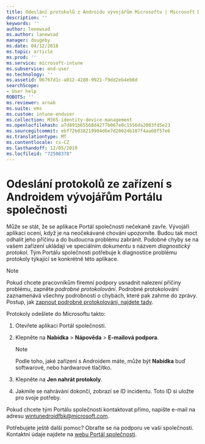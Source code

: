 ```yaml
---
title: Odeslání protokolů z Androidu vývojářům Microsoftu | Microsoft Docs
description: ''
keywords: ''
author: lenewsad
ms.author: lanewsad
manager: dougeby
ms.date: 04/12/2018
ms.topic: article
ms.prod: ''
ms.service: microsoft-intune
ms.subservice: end-user
ms.technology: ''
ms.assetid: 06767d1c-a012-4288-9921-f9dd2eb4eb8d
searchScope:
- User help
ROBOTS: ''
ms.reviewer: arnab
ms.suite: ems
ms.custom: intune-enduser
ms.collection: M365-identity-device-management
ms.openlocfilehash: a7d891b65568d4277b067e0c1556da2003fd5e23
ms.sourcegitcommit: ebf72b038219904d6e7d20024b107f4aa68f57e6
ms.translationtype: MT
ms.contentlocale: cs-CZ
ms.lasthandoff: 12/05/2019
ms.locfileid: "72508378"
---
```

# <a name="send-logs-to-the-company-portal-developers-for-android-devices"></a>Odeslání protokolů ze zařízení s Androidem vývojářům Portálu společnosti

Může se stát, že se aplikace Portál společnosti nečekaně zavře. Vývojáři aplikací ocení, když je na neočekávané chování upozorníte. Budou tak moct odhalit jeho příčinu a do budoucna problému zabránit. Podobné chyby se na vašem zařízení ukládají ve speciálním dokumentu s názvem _diagnostický protokol_. Tým Portálu společnosti potřebuje k diagnostice problému protokoly týkající se konkrétně této aplikace.

> [!Note]
> Pokud chcete pracovníkům firemní podpory usnadnit nalezení příčiny problému, zapněte _podrobné protokolování_. Podrobné protokolování zaznamenává všechny podrobnosti o chybách, které pak zahrne do zprávy. Postup, jak [zapnout podrobné protokolování, najdete tady](use-verbose-logging-to-help-your-it-administrator-fix-device-issues-android.md). 

Protokoly odešlete do Microsoftu takto:

1. Otevřete aplikaci Portál společnosti.

2. Klepněte na **Nabídka** > **Nápověda** > **E-mailová podpora**.

    > [!NOTE]
    > Podle toho, jaké zařízení s Androidem máte, může být **Nabídka** buď softwarové, nebo hardwarové tlačítko.

3. Klepněte na **Jen nahrát protokoly**.

4. Jakmile se nahrávání dokončí, zobrazí se ID incidentu. Toto ID si uložte pro svoje potřeby.

Pokud chcete tým Portálu společnosti kontaktovat přímo, napište e-mail na adresu <a href="mailto:wintunedroidfbk@microsoft.com?subject=Send logs to Microsoft&body=Describe the issue you are having.">wintunedroidfbk@microsoft.com</a>. 

Potřebujete ještě další pomoc? Obraťte se na podporu ve vaší společnosti. Kontaktní údaje najdete na [webu Portál společnosti](https://go.microsoft.com/fwlink/?linkid=2010980).
